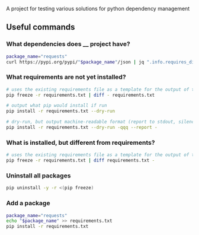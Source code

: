 A project for testing various solutions for python dependency management

## Useful commands

### What dependencies does __ project have?
```bash
package_name="requests"
curl https://pypi.org/pypi/"$package_name"/json | jq ".info.requires_dist"
```

### What requirements are not yet installed?
```bash
# uses the existing requirements file as a template for the output of the currently installed dependencies, then diffs that output with the requirements file
pip freeze -r requirements.txt | diff - requirements.txt

# output what pip would install if run
pip install -r requirements.txt --dry-run

# dry-run, but output machine-readable format (report to stdout, silence logs)
pip install -r requirements.txt --dry-run -qqq --report -
```

### What is installed, but different from requirements?
```bash
# uses the existing requirements file as a template for the output of the currently installed dependencies, then diffs that output with the requirements file
pip freeze -r requirements.txt | diff requirements.txt -
```

### Uninstall all packages

```bash
pip uninstall -y -r <(pip freeze)
```

### Add a package

```bash
package_name="requests"
echo "$package_name" >> requirements.txt
pip install -r requirements.txt
```

